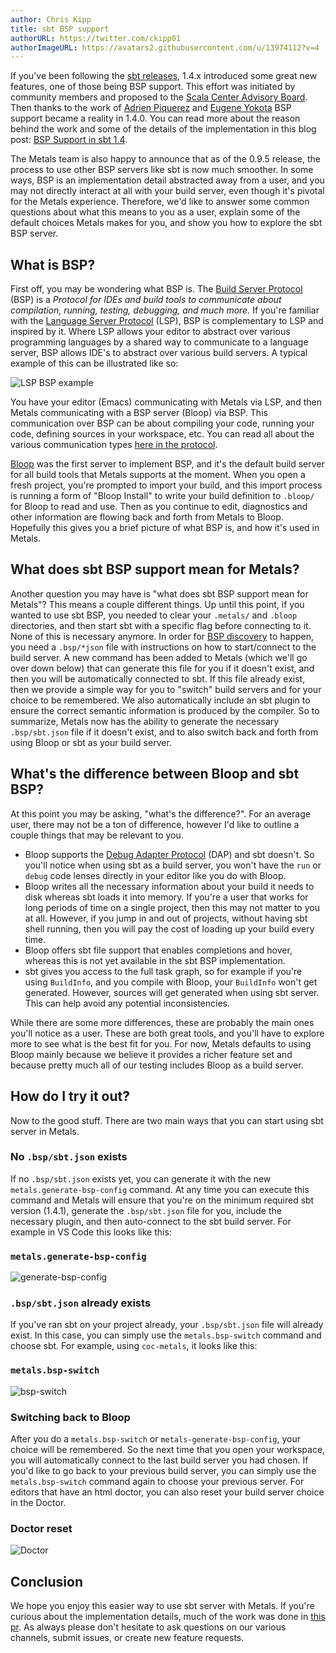 ```yaml
---
author: Chris Kipp
title: sbt BSP support
authorURL: https://twitter.com/ckipp01
authorImageURL: https://avatars2.githubusercontent.com/u/13974112?v=4
---
```


If you've been following the [sbt
releases](https://github.com/sbt/sbt/releases), 1.4.x introduced some great new
features, one of those being BSP support. This effort was initiated by community
members and proposed to the [Scala Center Advisory
Board](https://github.com/scalacenter/advisoryboard/blob/master/proposals/023-bsp.md).
Then thanks to the work of [Adrien Piquerez](https://twitter.com/adrienpi2) and
[Eugene Yokota](https://twitter.com/eed3si9n) BSP support became a reality in
1.4.0. You can read more about the reason behind the work and some of the
details of the implementation in this blog post: [BSP Support in sbt
1.4](https://www.scala-lang.org/blog/2020/10/27/bsp-in-sbt.html).

The Metals team is also happy to announce that as of the 0.9.5 release, the
process to use other BSP servers like sbt is now much smoother. In some ways,
BSP is an implementation detail abstracted away from a user, and you may not
directly interact at all with your build server, even though it's pivotal for
the Metals experience. Therefore, we'd like to answer some common questions
about what this means to you as a user, explain some of the default choices
Metals makes for you, and show you how to explore the sbt BSP server.

## What is BSP?

First off, you may be wondering what BSP is. The [Build Server
Protocol](https://build-server-protocol.github.io/) (BSP) is a _Protocol for IDEs and
build tools to communicate about compilation, running, testing, debugging, and
much more._ If you're familiar with the [Language Server
Protocol](https://microsoft.github.io/language-server-protocol/) (LSP), BSP is
complementary to LSP and inspired by it. Where LSP allows your editor to
abstract over various programming languages by a shared way to communicate to a
language server, BSP allows IDE's to abstract over various build servers. A
typical example of this can be illustrated like so:

![LSP BSP example](https://i.imgur.com/0RRUDlU.png)

You have your editor (Emacs) communicating with Metals via LSP, and then Metals
communicating with a BSP server (Bloop) via BSP. This communication over BSP can
be about compiling your code, running your code, defining sources in your
workspace, etc. You can read all about the various communication types [here in
the
protocol](https://build-server-protocol.github.io/docs/specification#actual-protocol).

[Bloop](https://scalacenter.github.io/bloop/) was the first server to implement
BSP, and it's the default build server for all build tools that Metals supports
at the moment. When you open a fresh project, you're prompted to import your
build, and this import process is running a form of "Bloop Install" to write
your build definition to `.bloop/` for Bloop to read and use. Then as you
continue to edit, diagnostics and other information are flowing back and forth
from Metals to Bloop. Hopefully this gives you a brief picture of what BSP is,
and how it's used in Metals.

## What does sbt BSP support mean for Metals?

Another question you may have is "what does sbt BSP support mean for Metals"?
This means a couple different things. Up until this point, if you wanted to use
sbt BSP, you needed to clear your `.metals/` and `.bloop` directories, and then
start sbt with a specific flag before connecting to it. None of this is
necessary anymore. In order for [BSP
discovery](https://build-server-protocol.github.io/docs/server-discovery.html)
to happen, you need a `.bsp/*json` file with instructions on how to
start/connect to the build server. A new command has been added to Metals (which
we'll go over down below) that can generate this file for you if it doesn't
exist, and then you will be automatically connected to sbt. If this file already
exist, then we provide a simple way for you to "switch" build servers and for
your choice to be remembered. We also automatically include an sbt plugin to
ensure the correct semantic information is produced by the compiler. So to
summarize, Metals now has the ability to generate the necessary `.bsp/sbt.json`
file if it doesn't exist, and to also switch back and forth from using Bloop or
sbt as your build server.

## What's the difference between Bloop and sbt BSP?

At this point you may be asking, "what's the difference?". For an average user,
there may not be a ton of difference, however I'd like to outline a couple
things that may be relevant to you.

- Bloop supports the [Debug Adapter
    Protocol](https://microsoft.github.io/debug-adapter-protocol/) (DAP) and sbt
    doesn't. So you'll notice when using sbt as a build server, you won't have
    the `run` or `debug` code lenses directly in your editor like you do with
    Bloop.
- Bloop writes all the necessary information about your build it needs to disk
    whereas sbt loads it into memory. If you're a user that works for long
    periods of time on a single project, then this may not matter to you at all.
    However, if you jump in and out of projects, without having sbt shell
    running, then you will pay the cost of loading up your build every time.
- Bloop offers sbt file support that enables completions and hover, whereas
    this is not yet available in the sbt BSP implementation.
- sbt gives you access to the full task graph, so for example if you're using
    `BuildInfo`, and you compile with Bloop, your `BuildInfo` won't get
    generated. However, sources will get generated when using sbt server. This
    can help avoid any potential inconsistencies. 

While there are some more differences, these are probably the main ones you'll
notice as a user. These are both great tools, and you'll have to explore more to
see what is the best fit for you. For now, Metals defaults to using Bloop mainly
because we believe it provides a richer feature set and because pretty much all
of our testing includes Bloop as a build server.

## How do I try it out?

Now to the good stuff. There are two main ways that you can start using sbt
server in Metals.

### No `.bsp/sbt.json` exists

If no `.bsp/sbt.json` exists yet, you can generate it with the new
`metals.generate-bsp-config` command. At any time you can execute this command
and Metals will ensure that you're on the minimum required sbt version (1.4.1),
generate the `.bsp/sbt.json` file for you, include the necessary plugin, and
then auto-connect to the sbt build server. For example in VS Code this looks
like this:

### `metals.generate-bsp-config`
![generate-bsp-config](https://i.imgur.com/kBNbtzI.gif)

### `.bsp/sbt.json` already exists

If you've ran sbt on your project already, your `.bsp/sbt.json` file will
already exist. In this case, you can simply use the `metals.bsp-switch` command
and choose sbt. For example, using `coc-metals`, it looks like this:

### `metals.bsp-switch`
![bsp-switch](https://i.imgur.com/6tY2ofL.gif)

### Switching back to Bloop

After you do a `metals.bsp-switch` or `metals-generate-bsp-config`, your choice
will be remembered. So the next time that you open your workspace, you will
automatically connect to the last build server you had chosen. If you'd like to
go back to your previous build server, you can simply use the
`metals.bsp-switch` command again to choose your previous server. For editors
that have an html doctor, you can also reset your build server choice in the
Doctor.

### Doctor reset
![Doctor](https://i.imgur.com/YEGfEGB.png)

## Conclusion

We hope you enjoy this easier way to use sbt server with Metals. If you're
curious about the implementation details, much of the work was done in [this
pr](https://github.com/scalameta/metals/pull/2154). As always please don't
hesitate to ask questions on our various channels, submit issues, or create new
feature requests.
